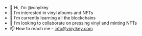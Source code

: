 - 👋 Hi, I’m @vinylkey
- 👀 I’m interested in vinyl albums and NFTs
- 🌱 I’m currently learning all the blockchains
- 💞️ I’m looking to collaborate on pressing vinyl and minting NFTs
- 📫 How to reach me - info@vinylkey.com

<!---
vinylkey/vinylkey is a ✨ special ✨ repository because its `README.md` (this file) appears on your GitHub profile.
You can click the Preview link to take a look at your changes.
--->

